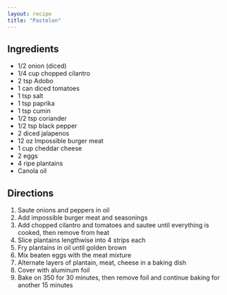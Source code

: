 ```yaml
---
layout: recipe
title: "Pastelon"
---
```


## Ingredients

- 1/2 onion (diced)
- 1/4 cup chopped cilantro
- 2 tsp Adobo
- 1 can diced tomatoes
- 1 tsp salt
- 1 tsp paprika
- 1 tsp cumin
- 1/2 tsp coriander
- 1/2 tsp black pepper
- 2 diced jalapenos
- 12 oz Impossible burger meat
- 1 cup cheddar cheese
- 2 eggs
- 4 ripe plantains
- Canola oil


## Directions
1. Saute onions and peppers in oil
2. Add impossible burger meat and seasonings
3. Add chopped cilantro and tomatoes and sautee until everything is cooked, then remove from heat
4. Slice plantains lengthwise into 4 strips each
5. Fry plantains in oil until golden brown
6. Mix beaten eggs with the meat mixture
7. Alternate layers of plantain, meat, cheese in a baking dish
8. Cover with aluminum foil
9. Bake on 350 for 30 minutes, then remove foil and continue baking for another 15 minutes